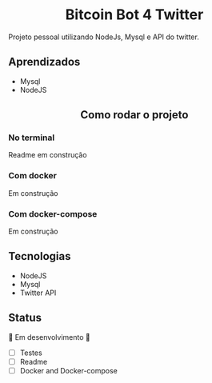 <h1 align="center">Bitcoin Bot 4 Twitter</h1>

Projeto pessoal utilizando NodeJs, Mysql e API do twitter.

## Aprendizados
 * Mysql
 * NodeJS

<h2 align="center">Como rodar o projeto</h2>

### No terminal
Readme em construção

### Com docker
Em construção

### Com docker-compose
Em construção

## Tecnologias
* NodeJS
* Mysql
* Twitter API

## Status

🚧 Em desenvolvimento 🚧

- [ ] Testes
- [ ] Readme
- [ ] Docker and Docker-compose

